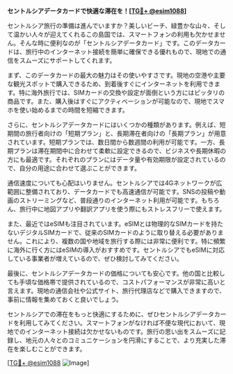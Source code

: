 **セントルシアデータカードで快適な滞在を！[[TG💪+ @esim1088](https://t.me/s/esim1088)]**

セントルシア旅行の準備は進んでいますか？美しいビーチ、緑豊かな山々、そして温かい人々が迎えてくれるこの島国では、スマートフォンの利用も欠かせません。そんな時に便利なのが「セントルシアデータカード」です。このデータカードは、旅行中のインターネット接続を簡単に確保できる優れもので、現地での通信をスムーズにサポートしてくれます。

まず、このデータカードの最大の魅力はその使いやすさです。現地の空港や主要な観光スポットで購入できるため、到着後すぐにインターネットを利用できます。特に海外旅行では、SIMカードの交換や設定が面倒という方にはピッタリの商品です。また、購入後はすぐにアクティベーションが可能なので、現地でスマホを使い始めるまでの時間を短縮できます。

さらに、セントルシアデータカードにはいくつかの種類があります。例えば、短期間の旅行者向けの「短期プラン」と、長期滞在者向けの「長期プラン」が用意されています。短期プランでは、数日間から数週間の利用が可能です。一方、長期プランは滞在期間中に合わせて柔軟に設定できるので、ビジネスや長期休暇の方にも最適です。それぞれのプランにはデータ量や有効期限が設定されているので、自分の用途に合わせて選ぶことができます。

通信速度についても心配はいりません。セントルシアでは4Gネットワークが広範囲に整備されており、データカードでも高速通信が可能です。SNSの投稿や動画のストリーミングなど、普段通りのインターネット利用が可能です。もちろん、旅行中に地図アプリや翻訳アプリを使う際にもストレスフリーで使えます。

また、最近ではeSIMも注目されています。eSIMとは物理的なSIMカードを持たないデジタルSIMカードで、従来のSIMカードのように取り替える必要がありません。これにより、複数の国や地域を旅行する際には非常に便利です。特に頻繁に海外に行く方にはeSIMの導入がおすすめです。セントルシアでもeSIMに対応している事業者が増えているので、ぜひ検討してみてください。

最後に、セントルシアデータカードの価格についても安心です。他の国と比較しても手頃な価格帯で提供されているので、コストパフォーマンスが非常に高いと言えます。現地の通信会社や公式サイト、旅行代理店などで購入できますので、事前に情報を集めておくと良いでしょう。

セントルシアでの滞在をもっと快適にするために、ぜひセントルシアデータカードを利用してみてください。スマートフォンがなければ不便な現代において、現地でのインターネット接続は欠かせないものです。旅行の思い出をスムーズに記録し、地元の人々とのコミュニケーションを円滑にすることで、より充実した滞在を楽しむことができます。

[[TG💪+ @esim1088](https://t.me/s/esim1088) ![Image](https://i.postimg.cc/Y0z9fWf4/image.png)]